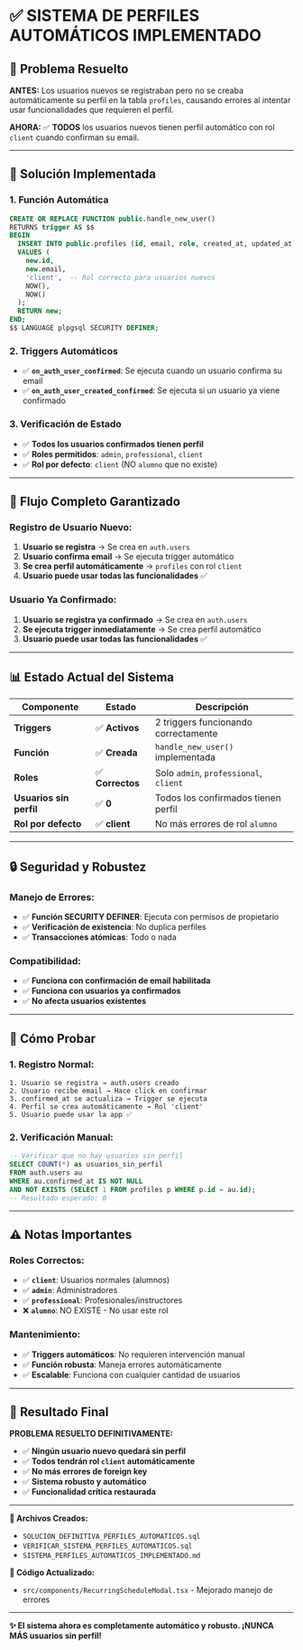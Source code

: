 # ✅ SISTEMA DE PERFILES AUTOMÁTICOS IMPLEMENTADO

## 🎯 Problema Resuelto

**ANTES:** Los usuarios nuevos se registraban pero no se creaba automáticamente su perfil en la tabla `profiles`, causando errores al intentar usar funcionalidades que requieren el perfil.

**AHORA:** ✅ **TODOS** los usuarios nuevos tienen perfil automático con rol `client` cuando confirman su email.

---

## 🔧 Solución Implementada

### **1. Función Automática**
```sql
CREATE OR REPLACE FUNCTION public.handle_new_user()
RETURNS trigger AS $$
BEGIN
  INSERT INTO public.profiles (id, email, role, created_at, updated_at)
  VALUES (
    new.id,
    new.email,
    'client',  -- Rol correcto para usuarios nuevos
    NOW(),
    NOW()
  );
  RETURN new;
END;
$$ LANGUAGE plpgsql SECURITY DEFINER;
```

### **2. Triggers Automáticos**
- ✅ **`on_auth_user_confirmed`**: Se ejecuta cuando un usuario confirma su email
- ✅ **`on_auth_user_created_confirmed`**: Se ejecuta si un usuario ya viene confirmado

### **3. Verificación de Estado**
- ✅ **Todos los usuarios confirmados tienen perfil**
- ✅ **Roles permitidos**: `admin`, `professional`, `client`
- ✅ **Rol por defecto**: `client` (NO `alumno` que no existe)

---

## 🚀 Flujo Completo Garantizado

### **Registro de Usuario Nuevo:**
1. **Usuario se registra** → Se crea en `auth.users`
2. **Usuario confirma email** → Se ejecuta trigger automático
3. **Se crea perfil automáticamente** → `profiles` con rol `client`
4. **Usuario puede usar todas las funcionalidades** ✅

### **Usuario Ya Confirmado:**
1. **Usuario se registra ya confirmado** → Se crea en `auth.users`
2. **Se ejecuta trigger inmediatamente** → Se crea perfil automático
3. **Usuario puede usar todas las funcionalidades** ✅

---

## 📊 Estado Actual del Sistema

| Componente | Estado | Descripción |
|------------|--------|-------------|
| **Triggers** | ✅ **Activos** | 2 triggers funcionando correctamente |
| **Función** | ✅ **Creada** | `handle_new_user()` implementada |
| **Roles** | ✅ **Correctos** | Solo `admin`, `professional`, `client` |
| **Usuarios sin perfil** | ✅ **0** | Todos los confirmados tienen perfil |
| **Rol por defecto** | ✅ **client** | No más errores de rol `alumno` |

---

## 🔒 Seguridad y Robustez

### **Manejo de Errores:**
- ✅ **Función SECURITY DEFINER**: Ejecuta con permisos de propietario
- ✅ **Verificación de existencia**: No duplica perfiles
- ✅ **Transacciones atómicas**: Todo o nada

### **Compatibilidad:**
- ✅ **Funciona con confirmación de email habilitada**
- ✅ **Funciona con usuarios ya confirmados**
- ✅ **No afecta usuarios existentes**

---

## 🧪 Cómo Probar

### **1. Registro Normal:**
```
1. Usuario se registra → auth.users creado
2. Usuario recibe email → Hace click en confirmar
3. confirmed_at se actualiza → Trigger se ejecuta
4. Perfil se crea automáticamente → Rol 'client'
5. Usuario puede usar la app ✅
```

### **2. Verificación Manual:**
```sql
-- Verificar que no hay usuarios sin perfil
SELECT COUNT(*) as usuarios_sin_perfil
FROM auth.users au
WHERE au.confirmed_at IS NOT NULL
AND NOT EXISTS (SELECT 1 FROM profiles p WHERE p.id = au.id);
-- Resultado esperado: 0
```

---

## ⚠️ Notas Importantes

### **Roles Correctos:**
- ✅ **`client`**: Usuarios normales (alumnos)
- ✅ **`admin`**: Administradores
- ✅ **`professional`**: Profesionales/instructores
- ❌ **`alumno`**: NO EXISTE - No usar este rol

### **Mantenimiento:**
- ✅ **Triggers automáticos**: No requieren intervención manual
- ✅ **Función robusta**: Maneja errores automáticamente
- ✅ **Escalable**: Funciona con cualquier cantidad de usuarios

---

## 🎉 Resultado Final

**PROBLEMA RESUELTO DEFINITIVAMENTE:**

- ✅ **Ningún usuario nuevo quedará sin perfil**
- ✅ **Todos tendrán rol `client` automáticamente**
- ✅ **No más errores de foreign key**
- ✅ **Sistema robusto y automático**
- ✅ **Funcionalidad crítica restaurada**

---

**📝 Archivos Creados:**
- `SOLUCION_DEFINITIVA_PERFILES_AUTOMATICOS.sql`
- `VERIFICAR_SISTEMA_PERFILES_AUTOMATICOS.sql`
- `SISTEMA_PERFILES_AUTOMATICOS_IMPLEMENTADO.md`

**🔧 Código Actualizado:**
- `src/components/RecurringScheduleModal.tsx` - Mejorado manejo de errores

---

**✨ El sistema ahora es completamente automático y robusto. ¡NUNCA MÁS usuarios sin perfil!**
